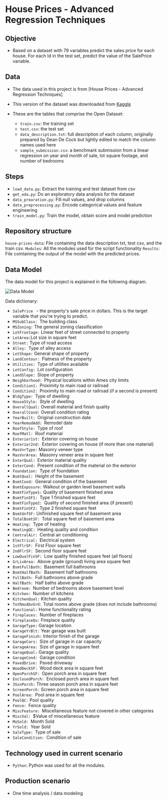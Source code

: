 # House Prices - Advanced Regression Techniques

## Objective 

- Based on a dataset with 79 variables predict the sales price for each house. For each Id in the test set, predict the value of the SalePrice variable. 

## Data

- The data used in this project is from  [House Prices - Advanced Regression Techniques]
- This version of the dataset was downloaded from [Kaggle](https://www.kaggle.com/competitions/house-prices-advanced-regression-techniques/data)
- These are the tables that comprise the Open Dataset:

    + `train.csv`: the training set
    + `test.csv`:  the test set
    + `data_description.txt`:  full description of each column, originally prepared by Dean De Cock but lightly edited to match the column names used here
    + `sample_submission.csv`: a benchmark submission from a linear regression on year and month of sale, lot square footage, and number of bedrooms


## Steps

- `load_data.py`: Extract the training and test dataset from csv
- `get_eda.py`: Do an exploratory data analysis for the dataset
- `data_prearation.py`:  Fill null values, and drop columns 
- `data_preprocessing.py`: Encode categorical values and feature engineering
- `train_model.py`: Train the model, obtain score and model prediction 
  

## Repository structure

`house-prices-data`: File containing the data description txt, test csv, and  the train csv.
`Modules`: All the modules used for the script functionality 
`Results`: File cointaining the output of the model with the predicted prices. 

## Data Model
 
The data model for this project is explained in the following diagram.

![Data Model](figs/data_model.png)

Data dictionary: 

- `SalePrice ` - the property's sale price in dollars. This is the target variable that you're trying to predict.
- `MSSubClass: `The building class
- `MSZoning:` The general zoning classification
- `LotFrontage:` Linear feet of street connected to property
- `LotArea:`Lot size in square feet
- `Street:` Type of road access
- `Alley: `Type of alley access
- `LotShape:` General shape of property
- `LandContour: `Flatness of the property
- `Utilities: `Type of utilities available
- `LotConfig: `Lot configuration
- `LandSlope: `Slope of property
- `Neighborhood: `Physical locations within Ames city limits
- `Condition1: `Proximity to main road or railroad
- `Condition2: `Proximity to main road or railroad (if a second is present)
- `BldgType: `Type of dwelling
- `HouseStyle: `Style of dwelling
- `OverallQual:` Overall material and finish quality
- `OverallCond:` Overall condition rating
- `YearBuilt: `Original construction date
- `YearRemodAdd: `Remodel date
- `RoofStyle: `Type of roof
- `RoofMatl: `Roof material
- `Exterior1st: `Exterior covering on house
- `Exterior2nd: `Exterior covering on house (if more than one material)
- `MasVnrType:` Masonry veneer type
- `MasVnrArea: `Masonry veneer area in square feet
- `ExterQual: `Exterior material quality
- `ExterCond: `Present condition of the material on the exterior
- `Foundation: `Type of foundation
- `BsmtQual: `Height of the basement
- `BsmtCond: `General condition of the basement
- `BsmtExposure:` Walkout or garden level basement walls
- `BsmtFinType1:` Quality of basement finished area
- `BsmtFinSF1: `Type 1 finished square feet
- `BsmtFinType2: `Quality of second finished area (if present)
- `BsmtFinSF2: `Type 2 finished square feet
- `BsmtUnfSF:` Unfinished square feet of basement area
- `TotalBsmtSF: `Total square feet of basement area
- `Heating: `Type of heating
- `HeatingQC: `Heating quality and condition
- `CentralAir: `Central air conditioning
- `Electrical: `Electrical system
- `1stFlrSF: `First Floor square feet
- `2ndFlrSF: `Second floor square feet
- `LowQualFinSF: `Low quality finished square feet (all floors)
- `GrLivArea: `Above grade (ground) living area square feet
- `BsmtFullBath: `Basement full bathrooms
- `BsmtHalfBath: `Basement half bathrooms
- `FullBath: `Full bathrooms above grade
- `HalfBath: `Half baths above grade
- `Bedroom: `Number of bedrooms above basement level
- `Kitchen: `Number of kitchens
- `KitchenQual:` Kitchen quality
- `TotRmsAbvGrd:` Total rooms above grade (does not include bathrooms)
- `Functional:` Home functionality rating
- `Fireplaces: `Number of fireplaces
- `FireplaceQu:` Fireplace quality
- `GarageType:` Garage location
- `GarageYrBlt:` Year garage was built
- `GarageFinish:` Interior finish of the garage
- `GarageCars: `Size of garage in car capacity
- `GarageArea: `Size of garage in square feet
- `GarageQual:` Garage quality
- `GarageCond: `Garage condition
- `PavedDrive: `Paved driveway
- `WoodDeckSF: `Wood deck area in square feet
- `OpenPorchSF: `Open porch area in square feet
- `EnclosedPorch: `Enclosed porch area in square feet
- `3SsnPorch:` Three season porch area in square feet
- `ScreenPorch:` Screen porch area in square feet
- `PoolArea: `Pool area in square feet
- `PoolQC:` Pool quality
- `Fence: `Fence quality
- `MiscFeature: `Miscellaneous feature not covered in other categories
- `MiscVal: `$Value of miscellaneous feature
- `MoSold: `Month Sold
- `YrSold: `Year Sold
- `SaleType: `Type of sale
- `SaleCondition: `Condition of sale


## Technology used in current scenario

- `Python`: Python was used for all the modules.


## Production scenario

-  One time analysis / data modeling 
